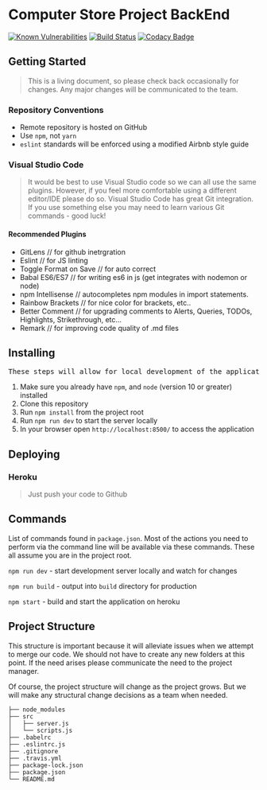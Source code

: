 # Computer Store Project BackEnd

[![Known Vulnerabilities](https://snyk.io/test/github/ahmadyassinkhoja/computer-store-backend/badge.svg?targetFile=package.json)](https://snyk.io/test/github/ahmadyassinkhoja/computer-store-backend?targetFile=package.json)
[![Build Status](https://travis-ci.com/ahmadyassinkhoja/computer-store-backend.svg?branch=master)](https://travis-ci.com/ahmadyassinkhoja/computer-store-backend.svg?branch=master)
[![Codacy Badge](https://api.codacy.com/project/badge/Grade/238dba77a9b54077bade471ee7edd2d8)](https://www.codacy.com/app/ahmadyassinkhoja/computer-store-backend?utm_source=github.com&amp;utm_medium=referral&amp;utm_content=ahmadyassinkhoja/computer-store-backend&amp;utm_campaign=Badge_Grade)

## Getting Started

> This is a living document, so please check back occasionally for changes. Any major changes will be communicated to the team.

### Repository Conventions

-   Remote repository is hosted on GitHub
-   Use `npm`, not `yarn`
-   `eslint` standards will be enforced using a modified Airbnb style guide

### Visual Studio Code

> It would be best to use Visual Studio code so we can all use the same plugins. However, if you feel more comfortable using a different editor/IDE please do so.
> Visual Studio Code has great Git integration. If you use something else you may need to learn various Git commands - good luck!

#### Recommended Plugins

-   GitLens // for github inetrgration
-   Eslint // for JS linting
-   Toggle Format on Save // for auto correct
-   Babal ES6/ES7 // for writing es6 in js (get integrates with nodemon or node)
-   npm Intellisense // autocompletes npm modules in import statements.
-   Rainbow Brackets // for nice color for brackets, etc..
-   Better Comment // for upgrading comments to Alerts, Queries, TODOs, Highlights, Strikethrough, etc...
-   Remark // for improving code quality of .md files

## Installing

<pre>
These steps will allow for local development of the application on your machine.
</pre>

1.  Make sure you already have `npm`, and `node` (version 10 or greater) installed
2.  Clone this repository
3.  Run `npm install` from the project root
4.  Run `npm run dev` to start the server locally
5.  In your browser open `http://localhost:8500/` to access the application

## Deploying

### Heroku

> Just push your code to Github

## Commands

List of commands found in `package.json`. Most of the actions you need to perform via the command line will be available via these commands. These all assume you are in the project root.

`npm run dev` - start development server locally and watch for changes

`npm run build` - output into `build` directory for production

`npm start` - build and start the application on heroku

## Project Structure

This structure is important because it will alleviate issues when we attempt to merge our code. We should not have to create any new folders at this point. If the need arises please communicate the need to the project manager.

Of course, the project structure will change as the project grows. But we will make any structural change decisions as a team when needed.

    ├── node_modules
    ├── src
    │   ├── server.js
    │   └── scripts.js
    ├── .babelrc
    ├── .eslintrc.js
    ├── .gitignore
    ├── .travis.yml
    ├── package-lock.json
    ├── package.json
    └── README.md
